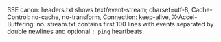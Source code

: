 SSE canon: headers.txt shows text/event-stream; charset=utf-8, Cache-Control: no-cache, no-transform, Connection: keep-alive, X-Accel-Buffering: no. stream.txt contains first 100 lines with events separated by double newlines and optional `: ping` heartbeats.